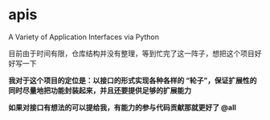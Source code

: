 # apis
A Variety of Application Interfaces via Python


目前由于时间有限，仓库结构并没有整理，等到忙完了这一阵子，想把这个项目好好写一下

**我对于这个项目的定位是：以接口的形式实现各种各样的 “轮子”，保证扩展性的同时尽量地把功能封装起来，并且还要提供足够的扩展能力**

**如果对接口有想法的可以提给我，有能力的参与代码贡献那就更好了 @all**